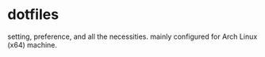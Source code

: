 # dotfiles
setting, preference, and all the necessities. mainly configured for Arch Linux (x64) machine.
